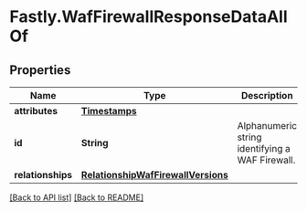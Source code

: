 # Fastly.WafFirewallResponseDataAllOf

## Properties

Name | Type | Description | Notes
------------ | ------------- | ------------- | -------------
**attributes** | [**Timestamps**](Timestamps.md) |  | [optional] 
**id** | **String** | Alphanumeric string identifying a WAF Firewall. | [optional] [readonly] 
**relationships** | [**RelationshipWafFirewallVersions**](RelationshipWafFirewallVersions.md) |  | [optional] 



[[Back to API list]](../../README.md#endpoints) [[Back to README]](../../README.md)
